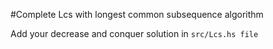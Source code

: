#Complete Lcs with longest common subsequence algorithm

Add your decrease and conquer solution in `src/Lcs.hs file`
